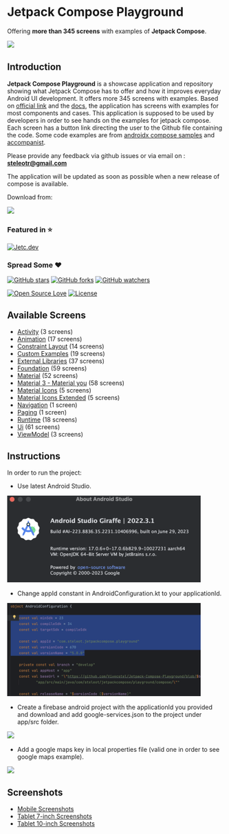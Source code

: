 # Jetpack Compose Playground

Offering **more than 345 screens** with examples of **Jetpack Compose**.

<img src="documentation/screenshots/jetpack_compose_playground.gif" width="300"/>

## Introduction

**Jetpack Compose Playground** is a showcase application and repository showing what Jetpack Compose
has to offer and how it improves everyday Android UI development. It offers more 345 screens with
examples. Based on [official link](https://developer.android.com/jetpack/compose) and
the [docs](https://developer.android.com/jetpack/compose/documentation), the application has screens
with examples for most components and cases. This application is supposed to be used by developers
in order to see hands on the examples for jetpack compose. Each screen has a button link directing
the user to the Github file containing the code. Some code examples are
from [androidx compose samples](https://github.com/androidx/androidx/tree/androidx-main/compose)
and [accompanist](https://github.com/google/accompanist).

Please provide any feedback via github issues or via email on : **steleotr@gmail.com**

The application will be updated as soon as possible when a new release of compose is available.

Download from:

<a href="https://play.google.com/store/apps/details?id=com.steleot.jetpackcompose.playground">
<img src="documentation/screenshots/google-play-badge.png" width="200">
</a>

### Featured in :star:

[![Jetc.dev](https://img.shields.io/badge/jetc.dev-%2373-red.svg)](https://jetc.dev/issues/073.html)

### Spread Some :heart:

[![GitHub stars](https://img.shields.io/github/stars/Vivecstel/Jetpack-Compose-Playground.svg?style=social&label=Star)](https://github.com/Vivecstel/Jetpack-Compose-Playground) [![GitHub forks](https://img.shields.io/github/forks/Vivecstel/Jetpack-Compose-Playground.svg?style=social&label=Fork)](https://github.com/Vivecstel/Jetpack-Compose-Playground/fork) [![GitHub watchers](https://img.shields.io/github/watchers/Vivecstel/Jetpack-Compose-Playground.svg?style=social&label=Watch)](https://github.com/Vivecstel/Jetpack-Compose-Playground)

[![Open Source Love](https://badges.frapsoft.com/os/v1/open-source.svg?v=102)](https://opensource.org/licenses/Apache-2.0) [![License](https://img.shields.io/badge/license-Apache%202.0-blue.svg)](LICENSE)

## Available Screens

- [Activity](documentation/activity.md) (3 screens)
- [Animation](documentation/animation.md) (17 screens)
- [Constraint Layout](documentation/constraintLayout.md) (14 screens)
- [Custom Examples](documentation/customExamples.md) (19 screens)
- [External Libraries](documentation/externalLibraries.md) (37 screens)
- [Foundation](documentation/foundation.md) (59 screens)
- [Material](documentation/material.md) (52 screens)
- [Material 3 - Material you](documentation/material3.md) (58 screens)
- [Material Icons](documentation/materialIcons.md) (5 screens)
- [Material Icons Extended](documentation/materialIconsExtended.md) (5 screens)
- [Navigation](app/src/main/java/com/steleot/jetpackcompose/playground/compose/navigation/NavigationScreen.kt) (1 screen)
- [Paging](app/src/main/java/com/steleot/jetpackcompose/playground/compose/paging/PagingScreen.kt) (1 screen)
- [Runtime](documentation/runtime.md) (18 screens)
- [Ui](documentation/ui.md) (61 screens)
- [ViewModel](documentation/viewModel.md) (3 screens)

## Instructions

In order to run the project:

* Use latest Android Studio.

<img src="documentation/screenshots/android_studio.png" width="450" />

* Change appId constant in AndroidConfiguration.kt to your applicationId.

<img src="documentation/screenshots/android_configuration.png" width="450" />

* Create a firebase android project with the applicationId you provided and download and add
  google-services.json to the project under app/src folder.

<img src="documentation/screenshots/google_services.png" width="450" />

* Add a google maps key in local properties file (valid one in order to see google maps example).

<img src="documentation/screenshots/local_properties.png" width="450" />

## Screenshots

- [Mobile Screenshots](documentation/mobileScreenshots.md)
- [Tablet 7-inch Screenshots](documentation/tablet7inchScreenshots.md)
- [Tablet 10-inch Screenshots](documentation/tablet10inchScreenshots.md)
